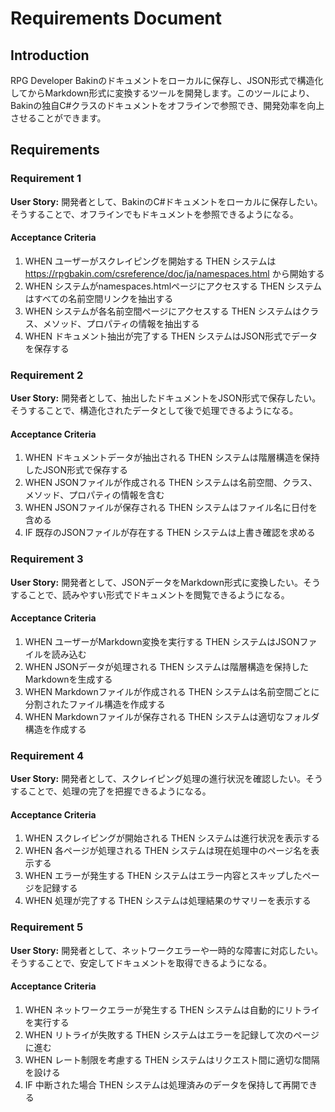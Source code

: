 # Requirements Document

## Introduction

RPG Developer Bakinのドキュメントをローカルに保存し、JSON形式で構造化してからMarkdown形式に変換するツールを開発します。このツールにより、Bakinの独自C#クラスのドキュメントをオフラインで参照でき、開発効率を向上させることができます。

## Requirements

### Requirement 1

**User Story:** 開発者として、BakinのC#ドキュメントをローカルに保存したい。そうすることで、オフラインでもドキュメントを参照できるようになる。

#### Acceptance Criteria

1. WHEN ユーザーがスクレイピングを開始する THEN システムは https://rpgbakin.com/csreference/doc/ja/namespaces.html から開始する
2. WHEN システムがnamespaces.htmlページにアクセスする THEN システムはすべての名前空間リンクを抽出する
3. WHEN システムが各名前空間ページにアクセスする THEN システムはクラス、メソッド、プロパティの情報を抽出する
4. WHEN ドキュメント抽出が完了する THEN システムはJSON形式でデータを保存する

### Requirement 2

**User Story:** 開発者として、抽出したドキュメントをJSON形式で保存したい。そうすることで、構造化されたデータとして後で処理できるようになる。

#### Acceptance Criteria

1. WHEN ドキュメントデータが抽出される THEN システムは階層構造を保持したJSON形式で保存する
2. WHEN JSONファイルが作成される THEN システムは名前空間、クラス、メソッド、プロパティの情報を含む
3. WHEN JSONファイルが保存される THEN システムはファイル名に日付を含める
4. IF 既存のJSONファイルが存在する THEN システムは上書き確認を求める

### Requirement 3

**User Story:** 開発者として、JSONデータをMarkdown形式に変換したい。そうすることで、読みやすい形式でドキュメントを閲覧できるようになる。

#### Acceptance Criteria

1. WHEN ユーザーがMarkdown変換を実行する THEN システムはJSONファイルを読み込む
2. WHEN JSONデータが処理される THEN システムは階層構造を保持したMarkdownを生成する
3. WHEN Markdownファイルが作成される THEN システムは名前空間ごとに分割されたファイル構造を作成する
4. WHEN Markdownファイルが保存される THEN システムは適切なフォルダ構造を作成する

### Requirement 4

**User Story:** 開発者として、スクレイピング処理の進行状況を確認したい。そうすることで、処理の完了を把握できるようになる。

#### Acceptance Criteria

1. WHEN スクレイピングが開始される THEN システムは進行状況を表示する
2. WHEN 各ページが処理される THEN システムは現在処理中のページ名を表示する
3. WHEN エラーが発生する THEN システムはエラー内容とスキップしたページを記録する
4. WHEN 処理が完了する THEN システムは処理結果のサマリーを表示する

### Requirement 5

**User Story:** 開発者として、ネットワークエラーや一時的な障害に対応したい。そうすることで、安定してドキュメントを取得できるようになる。

#### Acceptance Criteria

1. WHEN ネットワークエラーが発生する THEN システムは自動的にリトライを実行する
2. WHEN リトライが失敗する THEN システムはエラーを記録して次のページに進む
3. WHEN レート制限を考慮する THEN システムはリクエスト間に適切な間隔を設ける
4. IF 中断された場合 THEN システムは処理済みのデータを保持して再開できる